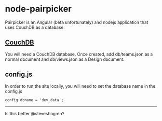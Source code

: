 # node-pairpicker

Pairpicker is an Angular (beta unfortunately) and nodejs application that uses CouchDB as a database.

## [CouchDB](http://couchdb.apache.org/)

You will need a CouchDB database. Once created, add db/teams.json as a normal document and db/views.json as a Design document.


## config.js

In order to run the site locally, you will need to set the database name in the config.js
``` 
config.dbname = 'dev_data';
```


---

Is this better @steveshogren?